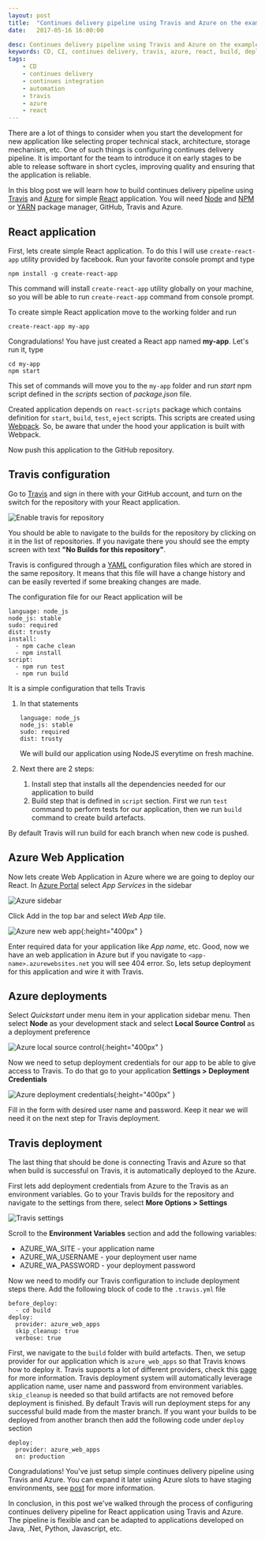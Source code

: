 ```yaml
---
layout: post
title:  "Continues delivery pipeline using Travis and Azure on the example of React application"
date:   2017-05-16 16:00:00

desc: Continues delivery pipeline using Travis and Azure on the example of React application
keywords: CD, CI, continues delivery, travis, azure, react, build, deploy, automation, github
tags:
    - CD
    - continues delivery
    - continues integration
    - automation
    - travis
    - azure
    - react
---
```


There are a lot of things to consider when you start the development for new application like selecting proper technical stack, architecture, storage mechanism, etc. One of such things is configuring continues delivery pipeline. It is important for the team to introduce it on early stages to be able to release software in short cycles, improving quality and ensuring that the application is reliable.

In this blog post we will learn how to build continues delivery pipeline using [Travis][travis] and [Azure][azure] for simple [React][react] application. You will need [Node][node] and [NPM][npm] or [YARN][yarn] package manager, GitHub, Travis and Azure.

## React application

First, lets create simple React application. To do this I will use `create-react-app` utility provided by  facebook. Run your favorite console prompt and type

```
npm install -g create-react-app
```

This command will install `create-react-app` utility globally on your machine, so you will be able to run `create-react-app` command from console prompt.

To create simple React application move to the working folder and run

```
create-react-app my-app
```

Congradulations! You have just created a React app named **my-app**. Let's run it, type

```
cd my-app
npm start
```

This set of commands will move you to the `my-app` folder and run *start* npm script defined in the *scripts* section of *package.json* file.

Created application depends on `react-scripts` package which contains definition for `start`, `build`, `test`, `eject` scripts. This scripts are created using [Webpack](https://webpack.github.io). So, be aware that under the hood your application  is built with Webpack.

Now push this application to the GitHub repository.

## Travis configuration

Go to [Travis][travis] and sign in there with your GitHub account, and turn on the switch for the repository with your React application.

![Enable travis for repository](/public/images/posts/4/repo-enable-travis.PNG)

You should be able to navigate to the builds for the repository by clicking on it in the list of repositories. If you navigate there you should see the empty screen with text **"No Builds for this repository"**.

Travis is configured through a [YAML][yaml] configuration files which are stored in the same repository. It means that this file will have a change history and can be easily reverted if some breaking changes are made.

The configuration file for our React application will be

```
language: node_js
node_js: stable
sudo: required
dist: trusty
install:
  - npm cache clean
  - npm install
script:
  - npm run test
  - npm run build

```

It is a simple configuration that tells Travis
1. In that statements
    ```
    language: node_js
    node_js: stable
    sudo: required
    dist: trusty
    ```

    We will build our application using NodeJS everytime on fresh machine.
2. Next there are 2 steps:
    1. Install step that installs all the dependencies needed for our application to build
    2. Build step that is defined in `script` section. First we run `test` command to perform tests for our application, then we run `build` command to create build artefacts.

By default Travis will run build for each branch when new code is pushed.

## Azure Web Application

Now lets create Web Application in Azure where we are going to deploy our React. In [Azure Portal][azure] select  *App Services* in the sidebar

![Azure sidebar](/public/images/posts/4/azure-sidebar.PNG)

Click Add in the top bar and select *Web App* tile.

![Azure new web app](/public/images/posts/4/azure-new-web-app.PNG){:height="400px" }

Enter required data for your application like *App name*, etc. Good, now we have an web application in Azure but if you navigate to `<app-name>.azurewebsites.net` you will see 404 error. So, lets setup deployment for this application and wire it with Travis.

## Azure deployments

Select *Quickstart* under menu item in your application  sidebar menu. Then select **Node** as your development stack and select **Local Source Control** as a deployment preference

![Azure local source control](/public/images/posts/4/azure-local-source-control.PNG){:height="400px" }

Now we need to setup deployment credentials for our app to be able to give access to Travis. To do that go to your application **Settings > Deployment Credentials**

![Azure deployment credentials](/public/images/posts/4/azure-deployment-cred.PNG){:height="400px" }

Fill in the form with desired user name and password. Keep it near we will need it on the next step for Travis deployment.

## Travis deployment

The last thing that should be done is connecting Travis and Azure so that when build is successful on Travis, it is automatically deployed to the Azure.

First lets add deployment credentials from Azure to the Travis as an environment variables. Go to your Travis builds for the repository and navigate to the settings from there, select **More Options > Settings**

![Travis settings](/public/images/posts/4/travis-settings.PNG)

Scroll to the **Environment Variables** section and add the following variables:

* AZURE_WA_SITE - your application name
* AZURE_WA_USERNAME - your deployment user name
* AZURE_WA_PASSWORD - your deployment password

Now we need to modify our Travis configuration to include deployment steps there. Add the following block of code to the `.travis.yml` file

```
before_deploy:
  - cd build
deploy:
  provider: azure_web_apps
  skip_cleanup: true
  verbose: true
```

First, we navigate to the `build` folder with build artefacts. Then, we setup provider for our application which is `azure_web_apps` so that Travis knows how to deploy it. Travis supports a lot of different providers, check this [page][travis_deploy] for more information. Travis deployment system will automatically leverage application name, user name and password from environment variables. `skip_cleanup` is needed so that build artifacts are not removed before deployment is finished. By default Travis will run deployment steps for any successful build made from the master branch. If you want your builds to be deployed from another branch then add the following code under `deploy` section

```
deploy:
  provider: azure_web_apps
  on: production
```

Congradulations! You've just setup simple continues delivery pipeline using Travis and Azure. You can expand it later using Azure slots to have staging environments, see [post][azure_slot] for more information.

In conclusion, in this post we've walked through the process of configuring continues delivery pipeline for React application using Travis and Azure. The pipeline is flexible and can be adapted to applications developed on Java, .Net, Python, Javascript, etc.

[travis]:https://travis-ci.org/
[azure]: https://portal.azure.com
[react]: https://facebook.github.io/react/
[node]: https://nodejs.org
[npm]: https://www.npmjs.com
[yarn]: https://yarnpkg.com
[yaml]: https://en.wikipedia.org/wiki/YAML
[azure_slot]: https://docs.microsoft.com/en-us/azure/app-service-web/web-sites-staged-publishing
[travis_deploy]: https://docs.travis-ci.com/user/deployment/